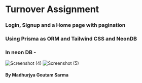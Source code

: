 # Turnover Assignment

### Login, Signup and a Home page with pagination
### Using Prisma as ORM and Tailwind CSS and NeonDB

### In neon DB - 
![Screenshot (4)](https://github.com/madhurjyasarma/Turnover/assets/77984764/92ef45eb-bda2-4c93-b8dc-1739509f1cab)
![Screenshot (5)](https://github.com/madhurjyasarma/Turnover/assets/77984764/9f48b86e-96dd-4239-a7ee-b5f795c3b058)


#### By Madhurjya Goutam Sarma
